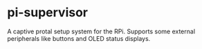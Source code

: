 # pi-supervisor
A captive protal setup system for the RPi. Supports some external peripherals like buttons and OLED status displays.
